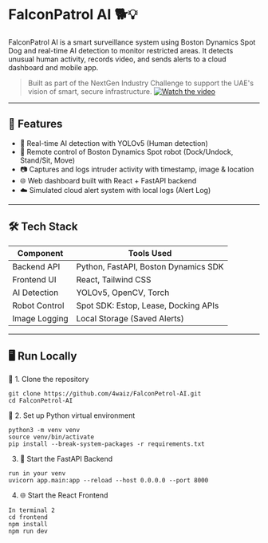 # FalconPatrol AI 🐕💡

FalconPatrol AI is a smart surveillance system using Boston Dynamics Spot Dog and real-time AI detection to monitor restricted areas. It detects unusual human activity, records video, and sends alerts to a cloud dashboard and mobile app.

> Built as part of the NextGen Industry Challenge to support the UAE's vision of smart, secure infrastructure.
[![Watch the video](https://img.youtube.com/vi/KhnNkMcIaIg/maxresdefault.jpg)](https://youtu.be/KhnNkMcIaIg)

---

## 🎯 Features
- 🧠 Real-time AI detection with YOLOv5 (Human detection)
- 🤖 Remote control of Boston Dynamics Spot robot (Dock/Undock, Stand/Sit, Move)
- 📷 Captures and logs intruder activity with timestamp, image & location
- 🌐 Web dashboard built with React + FastAPI backend
- ☁️ Simulated cloud alert system with local logs (Alert Log)

---

## 🛠️ Tech Stack

| Component     | Tools Used                           |
| ------------- | ------------------------------------ |
| Backend API   | Python, FastAPI, Boston Dynamics SDK |
| Frontend UI   | React, Tailwind CSS                  |
| AI Detection  | YOLOv5, OpenCV, Torch                |
| Robot Control | Spot SDK: Estop, Lease, Docking APIs |
| Image Logging | Local Storage (Saved Alerts)         |

---

## 🖥️ Run Locally

🔧 1. Clone the repository
```
git clone https://github.com/4waiz/FalconPetrol-AI.git
cd FalconPetrol-AI
```
🐍 2. Set up Python virtual environment
```
python3 -m venv venv
source venv/bin/activate
pip install --break-system-packages -r requirements.txt
```
3. 🚀 Start the FastAPI Backend
```
run in your venv
uvicorn app.main:app --reload --host 0.0.0.0 --port 8000
```

4. 🌐 Start the React Frontend

```
In terminal 2
cd frontend
npm install
npm run dev
```
